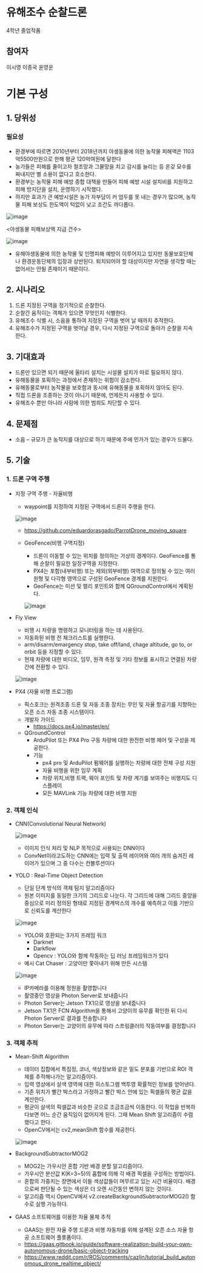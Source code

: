 유해조수 순찰드론
==========
4학년 졸업작품

참여자
----------
이시영
이종국
윤영운

# 기본 구성
## 1. 당위성

### 필요성
- 환경부에 따르면 2010년부터 2018년까지 야생동물에 의한 농작물 피해액은 1103억5500만원으로 한해 평균 120억여원에 달한다
- 농가들은 피해를 줄이고자 철조망과 그물망을 치고 감시를 늘리는 등 온갖 묘수를 짜내지만 별 소용이 없다고 호소한다.
- 환경부는 농작물 피해 예방 종합 대책을 만들어 피해 예방 시설 설치비를 지원하고 피해 방지단을 설치, 운영하기 시작했다.
- 하지만 효과가 큰 예방시설은 농가 자부담이 커 엄두를 못 내는 경우가 많으며, 농작물 피해 보상도 한도액이 턱없이 낮고 조건도 까다롭다.

![image](https://user-images.githubusercontent.com/57993534/125783870-4a519efa-a17b-4840-8168-1fb21b1c4f97.png)

<야생동물 피해보상액 지급 건수>


![image](https://user-images.githubusercontent.com/57993534/125784015-c4cb32dd-a744-472c-bf4a-d8057d8254da.png)


-  유해야생동물에 의한 농작물 및 인명피해 예방이 이루어지고 있지만 동물보호단체나 환경운동단체의 입장과 상반된다. 퇴치되어야 할 대상이지만 자연을 생각할 때는 없어서는 안될 존재이기 때문이다.


   
## 2. 시나리오
1) 드론 지정된 구역을 정기적으로 순찰한다.
2) 순찰간 움직이는 객체가 있으면 무엇인지 식별한다.
3) 유해조수 식별 시, 소음을 통하여 지정된 구역을 벗어 날 때까지 추적한다.
4) 유해조수가 지정된 구역을 벗어날 경우, 다시 지정된 구역으로 돌아가 순찰을 지속한다.

## 3. 기대효과
- 드론만 있으면 되기 때문에 울타리 설치는 시설물 설치가 따로 필요하지 않다.
- 유해동물을 포획하는 과정에서 존재하는 위험이 감소한다.
- 유해동물로부터 농작물을 보호함과 동시에 유해동물을 포획하지 않아도 된다.
- 직접 드론을 조종하는 것이 아니기 때문에, 언제든지 사용할 수 있다.
- 유해조수 뿐만 아니라 사람에 의한 범죄도 차단할 수 있다.

## 4. 문제점
- 소음 – 규모가 큰 농작지를 대상으로 하기 때문에 주에 민가가 있는 경우가 드물다.

## 5. 기술
### 1. 드론 구역 주행
  - 지정 구역 주행 - 자율비행
    + waypoint를 지정하여 지정된 구역에서 드론이 주행을 한다.

    ![image](https://user-images.githubusercontent.com/57993534/125784160-9e13a4fd-41a8-4edf-874c-0ff71ef0c21f.png)
    
    + https://github.com/eduardorasgado/ParrotDrone_moving_square
    + GeoFence(비행 구역지정)
      + 드론이 이동할 수 있는 위치를 정의하는 가상의 경계이다. GeoFence를 통해 순찰이 필요한 일정구역을 지정한다.
      + PX4는 포함(내부비행) 또는 제외(외부비행) 여역으로 정의될 수 있는 여러 원형 및 다각형 영역으로 구성된 GeoFence 경계를 지원한다.
      + GeoFence는 미션 및 랠리 포인트와 함께 QGroundControl에서 계획된다.
      
      ![image](https://user-images.githubusercontent.com/57993534/125784574-d86c86b5-a314-4b69-b85d-032e8e940160.png) 
      
  - Fly View
    + 비행 시 차량을 명령하고 모니터링을 하는 데 사용된다.
    + 자동화된 비행 전 체크리스트를 실행한다.
    + arm/disarm/emargency stop, take off/land, chage altitude, go to, or orbit 등을 지정할 수 있다.
    + 현재 차량에 대한 비디오, 임무, 원격 측정 및 기타 정보를 표시하고 연결된 차량 간에 전환할 수 있다.
    
    ![image](https://user-images.githubusercontent.com/57993534/125787088-08650508-5922-49a1-9558-973cd93621ad.png)

  - PX4 (자율 비행 프로그램)
    + 픽스호크는 원격조종 드론 및 자동 조종 장치는 무인 및 자율 항공기를 지향하는 오픈 소스 자동 조종 시스템이다.
    + 개발자 가이드
      + https://docs.px4.io/master/en/
    + QGroundControl
      + ArduPilot 또는 PX4 Pro 구동 차량에 대한 완전한 비행 제어 및 구성을 제공한다.
      + 기능
        + px4 pro 및 ArduPilot 펌웨어를 실행하는 차량에 대한 전체 구성 지원
        + 자율 비행을 위한 임무 계획
        + 차량 위치,비행 트랙, 웨이 포인트 및 차량 계기를 보여주는 비행지도 디스플레이
        + 모든 MAVLink 기능 차량에 대한 비행 지원

### 2. 객체 인식
  - CNN(Convolutional Neural Network)
  
    ![image](https://user-images.githubusercontent.com/57993534/125787741-7bc797e3-4038-4e11-95f1-21f138597b50.png)
    
    + 이미지 인식 처리 및 NLP 목적으로 사용되는 DNN이다
    + ConvNet이라고도하는 CNN에는 입력 및 출력 레이어와 여러 개의 숨겨진 레이어가 있으며 그 중 다수는 컨볼루션이다
  - YOLO : Real-Time Object Detection
    + 단일 단계 방식의 객체 탐지 알고리즘이다
    + 원본 이미지를 동일한 크기의 그리드로 나눈다. 각 그리드에 대해 그리드 중앙을 중심으로 미리 정의된 형태로 지정된 경계박스의 개수를 예측하고 이를 기반으로 신뢰도를 계산한다
    
    ![image](https://user-images.githubusercontent.com/57993534/125788160-c97081d1-4950-4fd1-8ab4-bea54a96cc3a.png)
    
    + YOLO와 호환되는 3가지 프레임 워크
	    + Darknet
	    + Darkflow
	    + Opencv : YOLO와 함께 작동하는 딥 러닝 프레임워크가 있다
    + 예시 Cat Chaser : 고양이만 쫓아내기 위해 만든 시스템
    
    ![image](https://user-images.githubusercontent.com/57993534/125788377-1fabe1d6-bdf9-4151-8914-a7d4e2181157.png)
    
    + IP카메라를 이용해 정원을 촬영합니다
    + 촬영중인 영상을 Photon Server로 보내줍니다
    + Photon Server는 Jetson TX1으로 영상을 보내줍니다
    + Jetson TX1은 FCN Algorithm을 통해서 고양이의 유무를 확인한 뒤 다시 Photon Server로 결과를 전송합니다
    + Photon Server는 고양이의 유무에 따라 스프링클러의 작동여부를 결정합니다
    
### 3. 객체 추적
  - Mean-Shift Algorithm
    + 데이터 집합에서 특짐정, 코너, 색상정보와 같은 밀도 분포를 기반으로 ROI 객체를 추적해나가는 알고리즘이다.
    + 입력 영상에서 살색 영역에 대한 히스토그램 백투영 확률적인 정보를 얻어낸다.
    + 기존 위치가 빨간 박스라고 가정하고 빨간 박스 안에 있는 픽셀들의 평균 값을 계산한다.
    + 평균이 살색의 픽셀값과 비슷한 곳으로 조금조금씩 이동한다. 이 작업을 반복하다보면 어느 순간 움직임이 없어지게 된다. 그때 Mean Shift 알고리즘이 수렴했다고 한다.
    + OpenCV에서는 cv2,meanShift 함수를 제공한다.
    
    ![image](https://user-images.githubusercontent.com/57993534/125789094-e8bd198e-3136-41a2-8aca-246c7a0ba74a.png)


  - BackgroundSubtractorMOG2 
    + MOG2는 가우시안 혼합 기반 배경 분할 알고리즘이다.
    + 가우시안 분산값 K(K=3~5)의 홉합에 의해 각 배경 픽셀을 구성하는 방법이다. 
    + 혼합의 가중치는 장면에서 이들 색상값들이 머무르고 있는 시간 비율이다. 배경으로써 판단될 수 있는 색상은 더 오랜 시간동안 변하지 않는 것이다.
    + 알고리즘 역시 OpenCV에서 v2.createBackgroundSubtractorMOG2() 함수로 실행 가능하다.

  - GAAS 소프트웨어를 이용한 자율 물체 추적
    + GAAS는 완전 자율 주행 드론과 비행 자동차를 위해 설계된 오픈 소스 자율 항공 소프트웨어 플롯폼이다.
    + https://gaas.gitbook.io/guide/software-realization-build-your-own-autonomous-drone/basic-object-tracking
    + https://www.reddit.com/r/ROS/comments/cazljn/tutorial_build_autonomous_drone_realtime_object/
